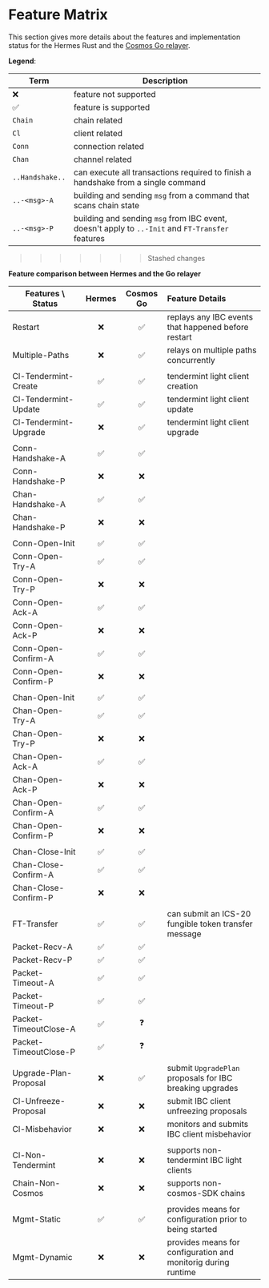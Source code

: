 # Feature Matrix
This section gives more details about the features and implementation status for the Hermes Rust and the [Cosmos Go relayer][cosmos-go-relayer].

__Legend__:

| Term              | Description                                                                                      |
| -----             | -----------                                                                                      |
| ❌                | feature not supported                                                                            |
| ✅                | feature is supported                                                                             |
| `Chain`           | chain related                                                                                    |
| `Cl`              | client related                                                                                   |
| `Conn`            | connection related                                                                               |
| `Chan`            | channel related                                                                                  |
| `..Handshake..`   | can execute all transactions required to finish a handshake from a single command                |
| `..-<msg>-A`      | building and sending `msg` from a command that scans chain state                                 |
| `..-<msg>-P`      | building and sending `msg` from IBC event, doesn't apply to `..-Init` and `FT-Transfer` features |
>>>>>>> Stashed changes

__Feature comparison between Hermes and the Go relayer__ 

| Features \      Status | Hermes | Cosmos Go | Feature Details  |
| ---------------------- | :----: | :-------: |:-------|
| Restart                | ❌     | ✅        | replays any IBC events that happened before restart
| Multiple-Paths         | ❌     | ✅        | relays on multiple paths concurrently
|                        |        |           |
| Cl-Tendermint-Create   | ✅     | ✅        | tendermint light client creation
| Cl-Tendermint-Update   | ✅     | ✅        | tendermint light client update
| Cl-Tendermint-Upgrade  | ❌     | ✅        | tendermint light client upgrade
|                        |        |           |
| Conn-Handshake-A       | ✅     | ✅        |
| Conn-Handshake-P       | ❌     | ❌        |
| Chan-Handshake-A       | ✅     | ✅        |
| Chan-Handshake-P       | ❌     | ❌        |
|                        |        |           |
| Conn-Open-Init         | ✅     | ✅        |
| Conn-Open-Try-A        | ✅     | ✅        |
| Conn-Open-Try-P        | ❌     | ❌        |
| Conn-Open-Ack-A        | ✅     | ✅        |
| Conn-Open-Ack-P        | ❌     | ❌        |
| Conn-Open-Confirm-A    | ✅     | ✅        |
| Conn-Open-Confirm-P    | ❌     | ❌        |
|                        |        |           |
| Chan-Open-Init         | ✅     | ✅        |
| Chan-Open-Try-A        | ✅     | ✅        |
| Chan-Open-Try-P        | ❌     | ❌        |
| Chan-Open-Ack-A        | ✅     | ✅        |
| Chan-Open-Ack-P        | ❌     | ❌        |
| Chan-Open-Confirm-A    | ✅     | ✅        |
| Chan-Open-Confirm-P    | ❌     | ❌        |
|                        |        |           |
| Chan-Close-Init        | ✅     | ✅        |
| Chan-Close-Confirm-A   | ✅     | ✅        |
| Chan-Close-Confirm-P   | ❌     | ❌        |
|                        |        |           |
| FT-Transfer            | ✅     | ✅        | can submit an ICS-20 fungible token transfer message
| Packet-Recv-A          | ✅     | ✅        |
| Packet-Recv-P          | ✅     | ✅        |
| Packet-Timeout-A       | ✅     | ✅        |
| Packet-Timeout-P       | ✅     | ✅        |
| Packet-TimeoutClose-A  | ✅     | ❓        |
| Packet-TimeoutClose-P  | ✅     | ❓        |
|                        |        |           |
| Upgrade-Plan-Proposal  | ❌     | ✅        | submit `UpgradePlan` proposals for IBC breaking upgrades
| Cl-Unfreeze-Proposal   | ❌     | ❌        | submit IBC client unfreezing proposals
| Cl-Misbehavior         | ❌     | ❌        | monitors and submits IBC client misbehavior
|                        |        |           |
| Cl-Non-Tendermint      | ❌     | ❌        | supports non-tendermint IBC light clients
| Chain-Non-Cosmos       | ❌     | ❌        | supports non-cosmos-SDK chains
|                        |        |           |
| Mgmt-Static            | ✅     | ✅        | provides means for configuration prior to being started
| Mgmt-Dynamic           | ❌     | ❌        | provides means for configuration and monitorig during runtime



[cosmos-go-relayer]: https://github.com/cosmos/relayer